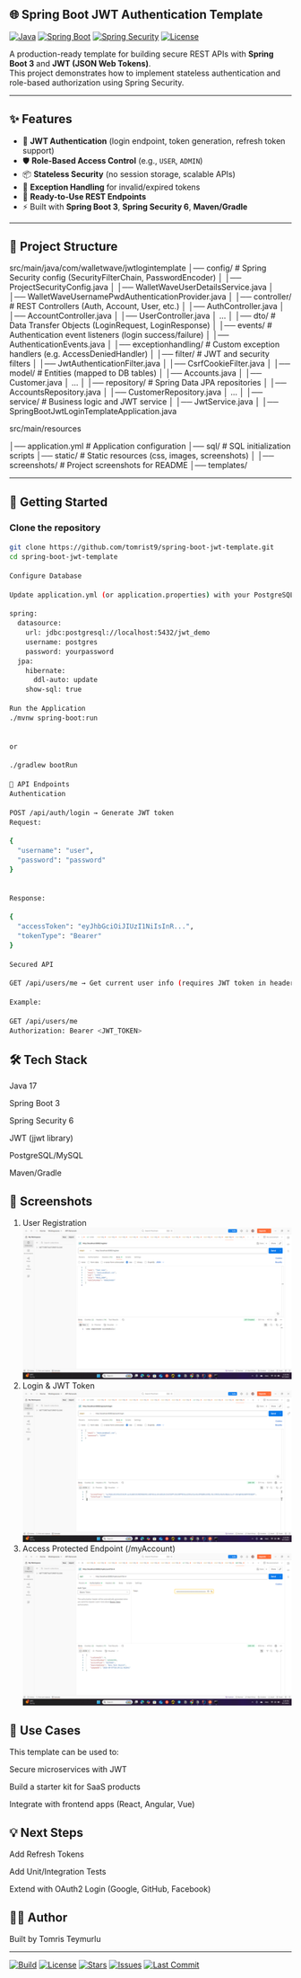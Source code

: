 ## 🌐 Spring Boot JWT Authentication Template

[![Java](https://img.shields.io/badge/Java-17-red.svg)](https://openjdk.org/projects/jdk/17/)
[![Spring Boot](https://img.shields.io/badge/Spring%20Boot-3-green.svg)](https://spring.io/projects/spring-boot)
[![Spring Security](https://img.shields.io/badge/Spring%20Security-6-brightgreen.svg)](https://spring.io/projects/spring-security)
[![License](https://img.shields.io/badge/License-MIT-blue.svg)](LICENSE)

A production-ready template for building secure REST APIs with **Spring Boot 3** and **JWT (JSON Web Tokens)**.  
This project demonstrates how to implement stateless authentication and role-based authorization using Spring Security.

---

## ✨ Features
- 🔑 **JWT Authentication** (login endpoint, token generation, refresh token support)  
- 🛡️ **Role-Based Access Control** (e.g., `USER`, `ADMIN`)  
- 📦 **Stateless Security** (no session storage, scalable APIs)  
- 🧪 **Exception Handling** for invalid/expired tokens  
- 📝 **Ready-to-Use REST Endpoints**  
- ⚡ Built with **Spring Boot 3**, **Spring Security 6**, **Maven/Gradle**  

---

## 📂 Project Structure
src/main/java/com/walletwave/jwtlogintemplate
│── config/ # Spring Security config (SecurityFilterChain, PasswordEncoder)
│ │── ProjectSecurityConfig.java
│ │── WalletWaveUserDetailsService.java
│ │── WalletWaveUsernamePwdAuthenticationProvider.java
│
│── controller/ # REST Controllers (Auth, Account, User, etc.)
│ │── AuthController.java
│ │── AccountController.java
│ │── UserController.java
│ ...
│
│── dto/ # Data Transfer Objects (LoginRequest, LoginResponse)
│
│── events/ # Authentication event listeners (login success/failure)
│ │── AuthenticationEvents.java
│
│── exceptionhandling/ # Custom exception handlers (e.g. AccessDeniedHandler)
│
│── filter/ # JWT and security filters
│ │── JwtAuthenticationFilter.java
│ │── CsrfCookieFilter.java
│
│── model/ # Entities (mapped to DB tables)
│ │── Accounts.java
│ │── Customer.java
│ ...
│
│── repository/ # Spring Data JPA repositories
│ │── AccountsRepository.java
│ │── CustomerRepository.java
│ ...
│
│── service/ # Business logic and JWT service
│ │── JwtService.java
│
│── SpringBootJwtLoginTemplateApplication.java


src/main/resources  


│── application.yml # Application configuration
│── sql/ # SQL initialization scripts
│── static/ # Static resources (css, images, screenshots)
│ │── screenshots/ # Project screenshots for README
│── templates/ 

---

## 🚀 Getting Started

### Clone the repository
```bash
git clone https://github.com/tomrist9/spring-boot-jwt-template.git
cd spring-boot-jwt-template

Configure Database

Update application.yml (or application.properties) with your PostgreSQL/MySQL credentials:

spring:
  datasource:
    url: jdbc:postgresql://localhost:5432/jwt_demo
    username: postgres
    password: yourpassword
  jpa:
    hibernate:
      ddl-auto: update
    show-sql: true

Run the Application
./mvnw spring-boot:run


or

./gradlew bootRun

🔐 API Endpoints
Authentication

POST /api/auth/login → Generate JWT token
Request:

{
  "username": "user",
  "password": "password"
}


Response:

{
  "accessToken": "eyJhbGciOiJIUzI1NiIsInR...",
  "tokenType": "Bearer"
}

Secured API

GET /api/users/me → Get current user info (requires JWT token in header)

Example:

GET /api/users/me
Authorization: Bearer <JWT_TOKEN>

```



## 🛠️ Tech Stack

Java 17

Spring Boot 3

Spring Security 6

JWT (jjwt library)

PostgreSQL/MySQL

Maven/Gradle

## 📸 Screenshots
1. User Registration
![Register Success](src/main/resources/static/screenshots/register_success.png)
2. Login & JWT Token
![JWT Token](src/main/resources/static/screenshots/jwt_token.png)
3. Access Protected Endpoint (/myAccount)
![My Account Success](src/main/resources/static/screenshots/myaccount_success.png)

## 📌 Use Cases

This template can be used to:

Secure microservices with JWT

Build a starter kit for SaaS products

Integrate with frontend apps (React, Angular, Vue)

## 💡 Next Steps

Add Refresh Tokens

Add Unit/Integration Tests

Extend with OAuth2 Login (Google, GitHub, Facebook)

## 🧑‍💻 Author

Built by Tomris Teymurlu


---

[![Build](https://img.shields.io/github/actions/workflow/status/tomrist9/spring-boot-jwt-login-template/maven.yml?branch=main)](https://github.com/tomrist9/spring-boot-jwt-login-template/actions)
[![License](https://img.shields.io/github/license/tomrist9/spring-boot-jwt-login-template)](LICENSE)
[![Stars](https://img.shields.io/github/stars/tomrist9/spring-boot-jwt-login-template?style=social)](https://github.com/tomrist9/spring-boot-jwt-login-template/stargazers)
[![Issues](https://img.shields.io/github/issues/tomrist9/spring-boot-jwt-login-template)](https://github.com/tomrist9/spring-boot-jwt-login-template/issues)
[![Last Commit](https://img.shields.io/github/last-commit/tomrist9/spring-boot-jwt-login-template)](https://github.com/tomrist9/spring-boot-jwt-login-template/commits/main)

